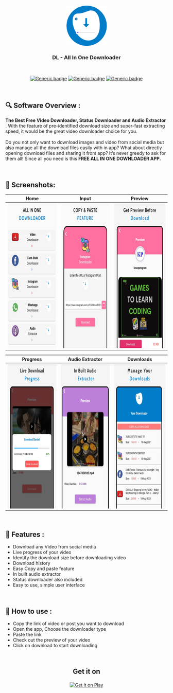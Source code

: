 <p align="center">
  <img src="https://github.com/arinmodi/Downloader/blob/master/icon.png" width=125>
</p>

<h3 align="center">
  <b> DL - All In One Downloader </b>
</h3>

<br>

<div align="center">

[![Generic badge](https://img.shields.io/badge/Platform-Android-blue.svg)](https://github.com/arinmodi/Downloader)
[![Generic badge](https://img.shields.io/badge/minSdkVersion-19-blue.svg)](https://github.com/arinmodi/Downloader)
[![Generic badge](https://img.shields.io/badge/Download-Google_Play-blue.svg)](https://play.google.com/store/apps/details?id=com.GenZ.socialmediadownloader)

</div>

<br>

## :mag: Software Overview : <br>

<p> 

<b>The Best Free Video Downloader, Status Downloader and Audio Extractor </b>.  With the feature of pre-identified download size and super-fast extracting speed, it would be the great video downloader choice for you.
<br><br>Do you not only want to download images and video from social media but also manage all the download files easily with in app? What about directly opening download files and sharing it from app? It’s never greedy to ask for them all! Since all you need is this <b>FREE ALL IN ONE DOWNLOADER APP.</b>


</p>

<br>

## :camera_flash: Screenshots:

Home               |  Input               | Preview              
:-------------------------:|:-------------------------:|:-------------------------:
|<img src="https://github.com/arinmodi/Downloader/blob/master/app/src/main/res/drawable/Home.png" height = 450/>|<img src="https://github.com/arinmodi/Downloader/blob/master/app/src/main/res/drawable/input.png" height = 450/>|<img src="https://github.com/arinmodi/Downloader/blob/master/app/src/main/res/drawable/preview.png" height = 450/>|

Progress               |  Audio Extractor              | Downloads           
:-------------------------:|:-------------------------:|:-------------------------:
|<img src="https://github.com/arinmodi/Downloader/blob/master/app/src/main/res/drawable/progress.png" height = 450/>|<img src="https://github.com/arinmodi/Downloader/blob/master/app/src/main/res/drawable/audio.png" height = 450/>|<img src="https://github.com/arinmodi/Downloader/blob/master/app/src/main/res/drawable/downloads.png" height = 450/>

<br>


## :medal_sports: Features :

-	Download any Video from social media
-	Live progress of your video
-	Identify the download size before downloading video
-	Download history
-	Easy Copy and paste feature
-	In built audio extractor
-	Status downloader also included
-	Easy to use, simple user interface

<br>


## :iphone: How to use :

-	Copy the link of video or post you want to download
-	Open the app, Choose the downloader type
-	Paste the link 
-	Check out the preview of your video 
-	Click on download to start downloading

<br>

<h2><p align="center">
  Get it on
</p></h2>

[<p align="center"><img src="https://betweenfriendscoffee.com/wp-content/uploads/2018/04/Android-app-on-Google-play-logo-vector-2.png" 
     alt="Get it on Play"
     height=60 /></p>](https://play.google.com/store/apps/details?id=com.GenZ.socialmediadownloader)
